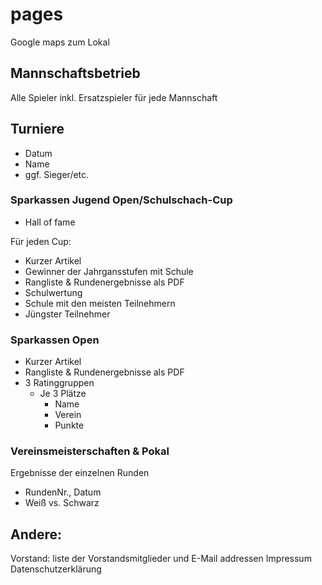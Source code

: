 # pages
Google maps zum Lokal 
## Mannschaftsbetrieb
Alle Spieler inkl. Ersatzspieler für jede Mannschaft
## Turniere
- Datum
- Name
- ggf. Sieger/etc.
### Sparkassen Jugend Open/Schulschach-Cup
- Hall of fame

Für jeden Cup:
- Kurzer Artikel
- Gewinner der Jahrgansstufen mit Schule
- Rangliste & Rundenergebnisse als PDF
- Schulwertung
- Schule mit den meisten Teilnehmern
- Jüngster Teilnehmer

### Sparkassen Open
- Kurzer Artikel
- Rangliste & Rundenergebnisse als PDF
- 3 Ratinggruppen
  - Je 3 Plätze
    - Name
    - Verein
    - Punkte

### Vereinsmeisterschaften & Pokal
Ergebnisse der einzelnen Runden
- RundenNr., Datum
- Weiß vs. Schwarz


## Andere:
Vorstand: liste der Vorstandsmitglieder und E-Mail addressen
Impressum
Datenschutzerklärung